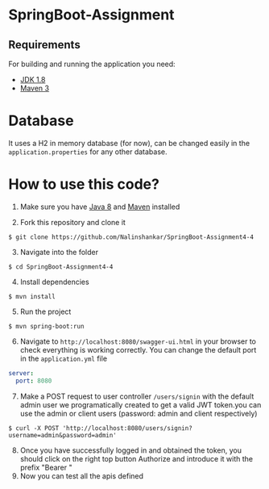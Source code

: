 # SpringBoot-Assignment

## Requirements

For building and running the application you need:

- [JDK 1.8](http://www.oracle.com/technetwork/java/javase/downloads/jdk8-downloads-2133151.html)
- [Maven 3](https://maven.apache.org)


# Database

It uses a H2 in memory database (for now), can be changed easily in the `application.properties` for any other database.

# How to use this code?

1. Make sure you have [Java 8](https://www.java.com/download/) and [Maven](https://maven.apache.org) installed

2. Fork this repository and clone it
  
```
$ git clone https://github.com/Nalinshankar/SpringBoot-Assignment4-4
```

3. Navigate into the folder  

```
$ cd SpringBoot-Assignment4-4
```

4. Install dependencies

```
$ mvn install
```

5. Run the project

```
$ mvn spring-boot:run
```

6. Navigate to `http://localhost:8080/swagger-ui.html` in your browser to check everything is working correctly. You can change the default port in the `application.yml` file

```yml
server:
  port: 8080
```

7. Make a POST request to user controller `/users/signin` with the default admin user we programatically created to get a valid JWT token.you can use the admin or client users (password: admin and client respectively)

```
$ curl -X POST 'http://localhost:8080/users/signin?username=admin&password=admin'
```

8. Once you have successfully logged in and obtained the token, you should click on the right top button Authorize and introduce it with the prefix "Bearer " 
9. Now you can test all the apis defined
